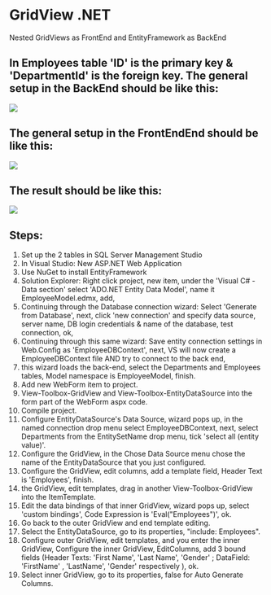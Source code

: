 # GridView .NET

Nested GridViews as FrontEnd and EntityFramework as BackEnd</h3>
					
## In Employees table 'ID' is the primary key & 'DepartmentId' is the foreign key. The general setup in the BackEnd should be like this:

![](https://raw.githubusercontent.com/atabegruslan/DotNET-GridView/master/Illustrations/gv1.PNG)

## The general setup in the FrontEndEnd should be like this:

![](https://raw.githubusercontent.com/atabegruslan/DotNET-GridView/master/Illustrations/gv3.PNG)

## The result should be like this:

![](https://raw.githubusercontent.com/atabegruslan/DotNET-GridView/master/Illustrations/gv2.PNG)

## Steps:

1. Set up the 2 tables in SQL Server Management Studio
2. In Visual Studio: New ASP.NET Web Application
3. Use NuGet to install EntityFramework
4. Solution Explorer: Right click project, new item, under the 'Visual C# - Data section' select 'ADO.NET Entity Data Model', name it EmployeeModel.edmx, add, 	
5. Continuing through the Database connection wizard: Select 'Generate from Database', next, click 'new connection' and specify data source, server name, DB login credentials & name of the database, test connection, ok, 
6. Continuing through this same wizard: Save entity connection settings in Web.Config as 'EmployeeDBContext', next, VS will now create a EmployeeDBContext file AND try to connect to the back end, 
7.  this wizard loads the back-end, select the Departments and Employees tables, Model namespace is EmployeeModel, finish.
8. Add new WebForm item to project.
9.  View-Toolbox-GridView and View-Toolbox-EntityDataSource into the form part of the WebForm aspx code.
10. Compile project.
11. Configure EntityDataSource's Data Source, wizard pops up, in the named connection drop menu select EmployeeDBContext, next, select Departments from the EntitySetName drop menu, tick 'select all (entity value)'.
12. Configure the GridView, in the Chose Data Source menu chose the name of the EntityDataSource that you just configured.
13. Configure the GridView, edit columns, add a template field, Header Text is 'Employees', finish.
14.  the GridView, edit templates, drag in another View-Toolbox-GridView into the ItemTemplate.
15. Edit the data bindings of that inner GridView, wizard pops up, select 'custom bindings', Code Expression is 'Eval("Employees")', ok.
16. Go back to the outer GridView and end template editing.
17. Select the EntityDataSource, go to its properties, "include: Employees".
18. Configure outer GridView, edit templates, and you enter the inner GridView, Configure the inner GridView, EditColumns, add 3 bound fields (Header Texts: 'First Name', 'Last Name', 'Gender' ; DataField: 'FirstName' , 'LastName', 'Gender' respectively ), ok.
19. Select inner GridView, go to its properties, false for Auto Generate Columns.
